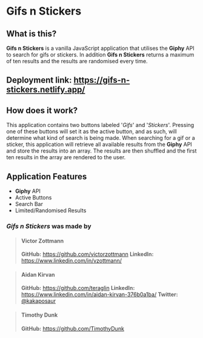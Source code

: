 # Gifs n Stickers

## What is this?
**Gifs n Stickers** is a vanilla JavaScript application that utilises the **Giphy** API to search for gifs or stickers.
In addition **Gifs n Stickers** returns a maximum of ten results and the results are randomised every time.

## **Deployment link**: https://gifs-n-stickers.netlify.app/

## How does it work?
This application contains two buttons labeled '*Gifs*' and '*Stickers*'. Pressing one of these buttons will set it as the active button, and as such, will determine what kind of search is being made.
When searching for a gif or a sticker, this application will retrieve all available results from the **Giphy** API and store the results into an array. The results are then shuffled and the first ten results in the array are rendered to the user.

## Application Features

- **Giphy** API
- Active Buttons
- Search Bar
- Limited/Randomised Results

### *Gifs n Stickers* was made by

> #### **Victor Zottmann**
> **GitHub:** https://github.com/victorzottmann
> **LinkedIn:** https://www.linkedin.com/in/vzottmann/

> #### **Aidan Kirvan**
> **GitHub:** https://github.com/teraglin
> **LinkedIn:** https://www.linkedin.com/in/aidan-kirvan-376b0a1ba/
> **Twitter:** [@kakaposaur](https://twitter.com/kakaposaur)

> #### **Timothy Dunk**
> **GitHub:** https://github.com/TimothyDunk
